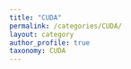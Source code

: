 ```yaml
---
title: "CUDA"
permalink: /categories/CUDA/
layout: category
author_profile: true
taxonomy: CUDA
---
```

